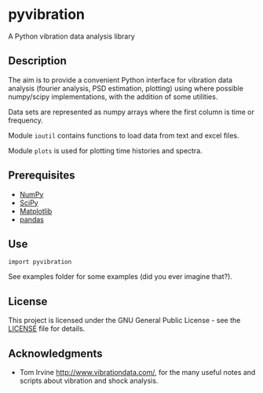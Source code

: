 # pyvibration

A Python vibration data analysis library

## Description

The aim is to provide a convenient Python interface for vibration data analysis (fourier analysis, PSD estimation, plotting) using where possible numpy/scipy implementations, with the addition of some utilities.  

Data sets are represented as numpy arrays where the first column is time or frequency. 

Module ```ioutil``` contains functions to load data from text and excel files.

Module ```plots``` is used for plotting time histories and spectra.

## Prerequisites

* [NumPy](https://numpy.org/)
* [SciPy](https://www.scipy.org/)
* [Matplotlib](https://matplotlib.org/)
* [pandas](https://pandas.pydata.org/)

## Use

```
import pyvibration
```

See examples folder for some examples (did you ever imagine that?).

## License

This project is licensed under the GNU General Public License - see the [LICENSE](LICENSE) file for details.

## Acknowledgments

* Tom Irvine http://www.vibrationdata.com/, for the many useful notes and scripts about vibration and shock analysis.

